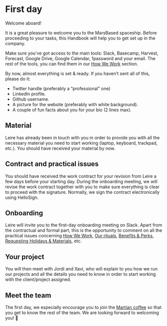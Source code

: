 # First day

Welcome aboard!

It is a great pleasure to welcome you to the MarsBased spaceship. Before proceeding to your tasks, this Handbook will help you to get set up in the company.

Make sure you've got access to the main tools: Slack, Basecamp, Harvest, Forecast, Google Drive, Google Calendar, 1password and your email. The rest of the tools, you can find them in our [How We Work](/sections/howwework.md) section.

By now, almost everything is set & ready. If you haven’t sent all of this, please do it:

* Twitter handle (preferably a “professional” one)
* LinkedIn profile.
* Github username.
* A picture for the website (preferably with white background).
* A couple of fun facts about you for your bio (2 lines max).

## Material

Leire has already been in touch with you in order to provide you with all the necessary material you need to start working (laptop, keyboard, trackpad, etc.). You should have received your material by now.

## Contract and practical issues

You should have received the work contract for your revision from Leire a few days before your starting day. During the onboarding meeting, we will revise the work contract together with you to make sure everything is clear to proceed with the signature. Normally, we sign the contract electronically using HelloSign.

## Onboarding

Leire will invite you to the first-day onboarding meeting on Slack. Apart from the contractual and formal part, this is the opportunity to comment on all the practical issues concerning [How We Work](/sections/howwework.md), [Our rituals](/sections/rituals.md), [Benefits & Perks](/sections/benefits.md), [Requesting Holidays & Materials](/sections/holidaysmaterials.md), etc.

## Your project

You will then meet with Jordi and Xavi, who will explain to you how we run our projects and all the details you need to know in order to start working with the client/project assigned.

## Meet the team

The first day, we especially encourage you to join the [Martian coffee](/sections/rituals.md#martian-coffees) so that you get to know the rest of the team. We are looking forward to welcoming you! 🚀
